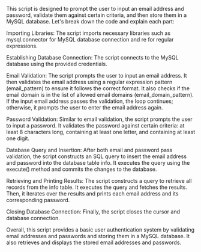 
This script is designed to prompt the user to input an email address and password, validate them against certain criteria, and then store them in a MySQL database. Let's break down the code and explain each part:

Importing Libraries: The script imports necessary libraries such as mysql.connector for MySQL database connection and re for regular expressions.

Establishing Database Connection: The script connects to the MySQL database using the provided credentials.

Email Validation: The script prompts the user to input an email address. It then validates the email address using a regular expression pattern (email_pattern) to ensure it follows the correct format. It also checks if the email domain is in the list of allowed email domains (email_domain_pattern). If the input email address passes the validation, the loop continues; otherwise, it prompts the user to enter the email address again.

Password Validation: Similar to email validation, the script prompts the user to input a password. It validates the password against certain criteria: at least 8 characters long, containing at least one letter, and containing at least one digit.

Database Query and Insertion: After both email and password pass validation, the script constructs an SQL query to insert the email address and password into the database table info. It executes the query using the execute() method and commits the changes to the database.

Retrieving and Printing Results: The script constructs a query to retrieve all records from the info table. It executes the query and fetches the results. Then, it iterates over the results and prints each email address and its corresponding password.

Closing Database Connection: Finally, the script closes the cursor and database connection.

Overall, this script provides a basic user authentication system by validating email addresses and passwords and storing them in a MySQL database. It also retrieves and displays the stored email addresses and passwords.
